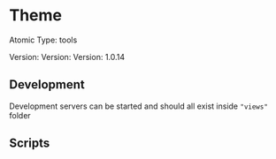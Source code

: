 # Theme

Atomic Type: tools

Version: Version: Version: 1.0.14

## Development

Development servers can be started and should all exist inside `"views"` folder

## Scripts
